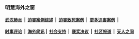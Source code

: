 
### 明慧海外之窗

####  [武汉肺炎](indexes/365.md?t=01311600) &nbsp;|&nbsp;  [迫害案例综述](indexes/328.md?t=01311600) &nbsp;|&nbsp; [迫害致死案例](indexes/277.md?t=01311600)  &nbsp;|&nbsp; [更多迫害案例](indexes/81.md?t=01311600)  &nbsp;|&nbsp; 
####  [时事评论](indexes/251.md?t=01311600) &nbsp;|&nbsp; [海外简讯](indexes/245.md?t=01311600)&nbsp;|&nbsp;  [社会支持](indexes/140.md?t=01311600) &nbsp;|&nbsp; [褒奖决议](indexes/282.md?t=01311600) &nbsp;|&nbsp; [社区报道](indexes/91.md?t=01311600)  &nbsp;|&nbsp; [天人之间](indexes/78.md?t=01311600) 

